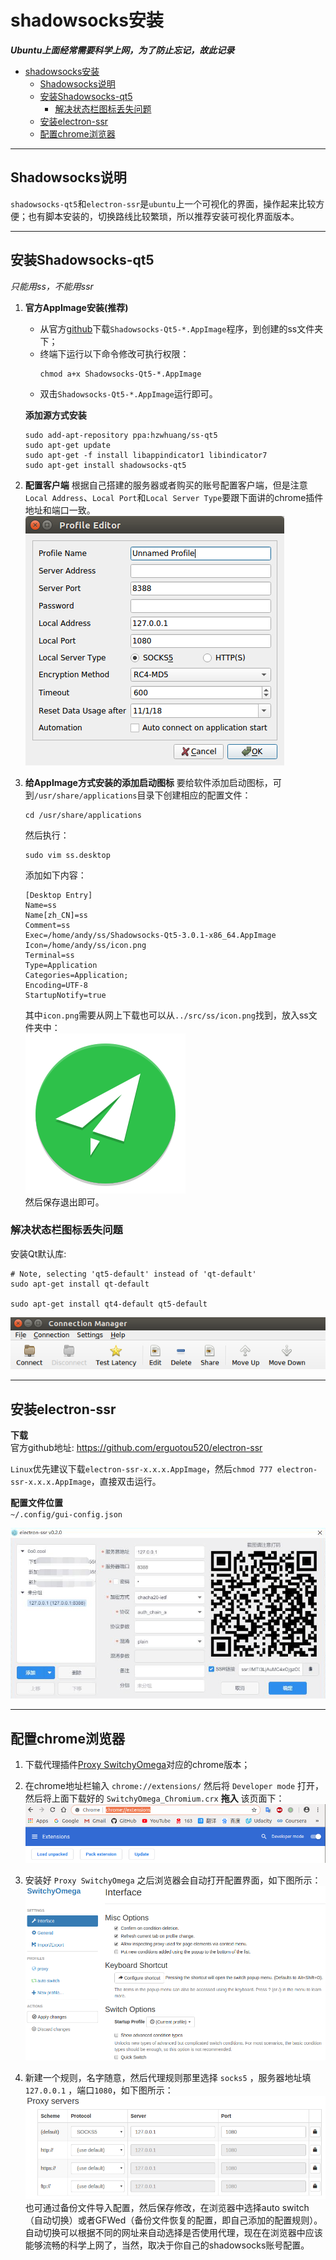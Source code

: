 # shadowsocks安装
***Ubuntu上面经常需要科学上网，为了防止忘记，故此记录***
- [shadowsocks安装](#shadowsocks%e5%ae%89%e8%a3%85)
  - [Shadowsocks说明](#shadowsocks%e8%af%b4%e6%98%8e)
  - [安装Shadowsocks-qt5](#%e5%ae%89%e8%a3%85shadowsocks-qt5)
    - [解决状态栏图标丢失问题](#%e8%a7%a3%e5%86%b3%e7%8a%b6%e6%80%81%e6%a0%8f%e5%9b%be%e6%a0%87%e4%b8%a2%e5%a4%b1%e9%97%ae%e9%a2%98)
  - [安装electron-ssr](#%e5%ae%89%e8%a3%85electron-ssr)
  - [配置chrome浏览器](#%e9%85%8d%e7%bd%aechrome%e6%b5%8f%e8%a7%88%e5%99%a8)

---
## Shadowsocks说明
`shadowsocks-qt5`和`electron-ssr`是`ubuntu`上一个可视化的界面，操作起来比较方便；也有脚本安装的，切换路线比较繁琐，所以推荐安装可视化界面版本。   

---
## 安装Shadowsocks-qt5
*只能用ss，不能用ssr*    
1. **官方AppImage安装(推荐)**
    - 从官方[github](https://github.com/shadowsocks/shadowsocks-qt5/releases)下载`Shadowsocks-Qt5-*.AppImage`程序，到创建的ss文件夹下；
    - 终端下运行以下命令修改可执行权限：   
        ```shell
        chmod a+x Shadowsocks-Qt5-*.AppImage
        ```
    - 双击`Shadowsocks-Qt5-*.AppImage`运行即可。


    **添加源方式安装**
    ```shell
    sudo add-apt-repository ppa:hzwhuang/ss-qt5
    sudo apt-get update
    sudo apt-get -f install libappindicator1 libindicator7
    sudo apt-get install shadowsocks-qt5
    ```
2. **配置客户端**
根据自己搭建的服务器或者购买的账号配置客户端，但是注意`Local Address`、`Local Port`和`Local Server Type`要跟下面讲的chrome插件地址和端口一致。    
![ss配置界面](../img/ss.png)

3. **给AppImage方式安装的添加启动图标**
要给软件添加启动图标，可到`/usr/share/applications`目录下创建相应的配置文件：  
    ```shell
    cd /usr/share/applications
    ```
    然后执行：    
    ```shell
    sudo vim ss.desktop
    ```
    添加如下内容：   
    ```vim
    [Desktop Entry]
    Name=ss
    Name[zh_CN]=ss
    Comment=ss
    Exec=/home/andy/ss/Shadowsocks-Qt5-3.0.1-x86_64.AppImage
    Icon=/home/andy/ss/icon.png
    Terminal=ss
    Type=Application
    Categories=Application;
    Encoding=UTF-8
    StartupNotify=true
    ```
    其中`icon.png`需要从网上下载也可以从`../src/ss/icon.png`找到，放入ss文件夹中：        
    ![icon](../src/ss/icon.png)    
    然后保存退出即可。

### 解决状态栏图标丢失问题
安装Qt默认库:
```shell
# Note, selecting 'qt5-default' instead of 'qt-default'
sudo apt-get install qt-default

sudo apt-get install qt4-default qt5-default
```
![ss-status](../img/ss-status.png)    

---
## 安装electron-ssr
**下载**    
官方github地址: https://github.com/erguotou520/electron-ssr    

`Linux`优先建议下载`electron-ssr-x.x.x.AppImage`，然后`chmod 777 electron-ssr-x.x.x.AppImage`，直接双击运行。    

**配置文件位置**    
`~/.config/gui-config.json`    

![electron-ssr](../img/electron-ssr.png)    

---
## 配置chrome浏览器
1. 下载代理插件[Proxy SwitchyOmega](https://github.com/FelisCatus/SwitchyOmega)对应的chrome版本；
2. 在chrome地址栏输入 `chrome://extensions/` 然后将 `Developer mode` 打开，然后将上面下载好的 `SwitchyOmega_Chromium.crx` **拖入** 该页面下：   
![chrome插件安装](../img/chrome_1.png)

3. 安装好 `Proxy SwitchyOmega` 之后浏览器会自动打开配置界面，如下图所示：    
![chrome插件安装](../img/chrome_2.png)

4. 新建一个规则，名字随意，然后代理规则那里选择 `socks5` ，服务器地址填 `127.0.0.1` ，端口`1080`，如下图所示：   
![chrome插件安装](../img/chrome_3.png)
也可通过备份文件导入配置，然后保存修改，在浏览器中选择auto switch（自动切换）或者GFWed（备份文件恢复的配置，即自己添加的配置规则）。
自动切换可以根据不同的网址来自动选择是否使用代理，现在在浏览器中应该能够流畅的科学上网了，当然，取决于你自己的shadowsocks账号配置。
